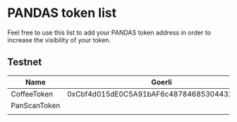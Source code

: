 # PANDAS token list

Feel free to use this list to add your PANDAS token address in order to increase
the visibility of your token.

## Testnet

| Name         | Goerli | BNB | Avalanche | Polygon | Cronos | Fantom | Celo |
|--------------|--------|-----|-----------|---------|--------|--------|------|
| CoffeeToken  | 0xCbf4d015dE0C5A91bAF6c487846853044325002A |     |           |         |        | 0x9601ca2c9132A706A3d017dbF464d51E310bE7D6 |      |
| PanScanToken |        | 0xaE69ED5C541F569360C3E83a8DeE0855E990045E    |           |         |        |        |      |
|              |        |     |           |         |        |        |      |